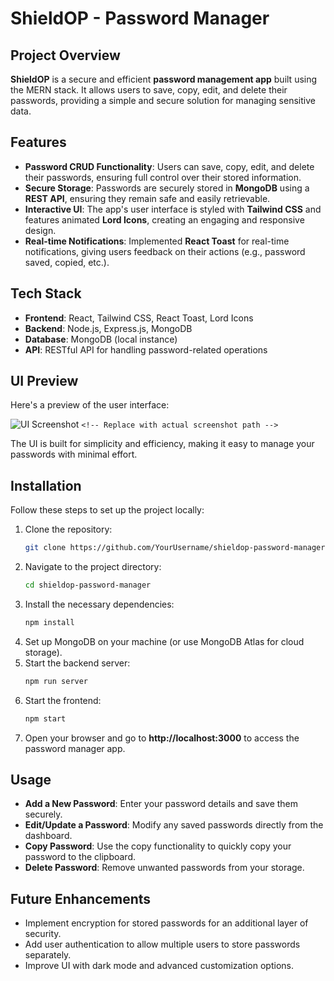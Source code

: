 # ShieldOP - Password Manager

## Project Overview

**ShieldOP** is a secure and efficient **password management app** built using the MERN stack. It allows users to save, copy, edit, and delete their passwords, providing a simple and secure solution for managing sensitive data.

## Features

- **Password CRUD Functionality**: Users can save, copy, edit, and delete their passwords, ensuring full control over their stored information.
- **Secure Storage**: Passwords are securely stored in **MongoDB** using a **REST API**, ensuring they remain safe and easily retrievable.
- **Interactive UI**: The app's user interface is styled with **Tailwind CSS** and features animated **Lord Icons**, creating an engaging and responsive design.
- **Real-time Notifications**: Implemented **React Toast** for real-time notifications, giving users feedback on their actions (e.g., password saved, copied, etc.).

## Tech Stack

- **Frontend**: React, Tailwind CSS, React Toast, Lord Icons
- **Backend**: Node.js, Express.js, MongoDB
- **Database**: MongoDB (local instance)
- **API**: RESTful API for handling password-related operations

## UI Preview

Here's a preview of the user interface:

![UI Screenshot](path-to-screenshot)  `<!-- Replace with actual screenshot path -->`

The UI is built for simplicity and efficiency, making it easy to manage your passwords with minimal effort.

## Installation

Follow these steps to set up the project locally:

1. Clone the repository:
   ```bash
   git clone https://github.com/YourUsername/shieldop-password-manager.git
   ```
2. Navigate to the project directory:
   ```bash
   cd shieldop-password-manager
   ```
3. Install the necessary dependencies:
   ```bash
   npm install
   ```
4. Set up MongoDB on your machine (or use MongoDB Atlas for cloud storage).
5. Start the backend server:
   ```bash
   npm run server
   ```
6. Start the frontend:
   ```bash
   npm start
   ```
7. Open your browser and go to **http://localhost:3000** to access the password manager app.

## Usage

- **Add a New Password**: Enter your password details and save them securely.
- **Edit/Update a Password**: Modify any saved passwords directly from the dashboard.
- **Copy Password**: Use the copy functionality to quickly copy your password to the clipboard.
- **Delete Password**: Remove unwanted passwords from your storage.

## Future Enhancements

- Implement encryption for stored passwords for an additional layer of security.
- Add user authentication to allow multiple users to store passwords separately.
- Improve UI with dark mode and advanced customization options.

